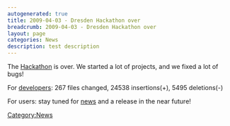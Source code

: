 ```yaml
---
autogenerated: true
title: 2009-04-03 - Dresden Hackathon over
breadcrumb: 2009-04-03 - Dresden Hackathon over
layout: page
categories: News
description: test description
---
```


The [Hackathon](2009-03-12_-_Dresden_Hackathon_2009 "wikilink") is over. We started a lot of projects, and we fixed a lot of bugs\!

For [developers](Developing_Fiji "wikilink"): 267 files changed, 24538 insertions(+), 5495 deletions(-)

For users: stay tuned for [news](News "wikilink") and a release in the near future\!

[Category:News](Category_News "wikilink")
